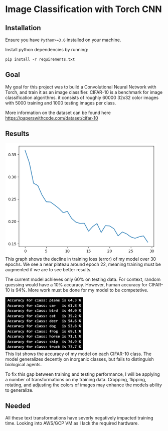 # Image Classification with Torch CNN #

## Installation ##
Ensure you have `Python>=3.6` installed on your machine.

Install python dependencies by running:
```
pip install -r requirements.txt
```

## Goal ##

My goal for this project was to build a Convolutional Neural Network with Torch, and train it as an image classifier. CIFAR-10 is a benchmark for image classification algorithms. it consists of roughly 60000 32x32 color images with 5000 training and 1000 testing images per class.

More information on the dataset can be found here https://paperswithcode.com/dataset/cifar-10

## Results ##

![Graph showing loss function of model over 30 epochs](loss-decline.png) <br />
This graph shows the decline in training loss (error) of my model over 30 epochs. We see a near plateau around epoch 22, meaning training must be augmented if we are to see better results.

The current model achieves only 60% on testing data. For context, random guessing would have a 10% accuracy. However, human accuracy for CIFAR-10 is 94%. More work must be done for my model to be competetive.

![Performance for each CIFAR-10 class](class-accuracy.png) <br />
This list shows the accuracy of my model on each CIFAR-10 class. The model generalizes decently on inorganic classes, but fails to distinguish biological agents.

To fix this gap between training and testing performance, I will be applying a number of transformations on my training data. Cropping, flipping, rotating, and adjusting the colors of images may enhance the models ability to generalize.

## Needed ##
All these text transformations have severly negatively impacted training time. Looking into AWS/GCP VM as I lack the required hardware.